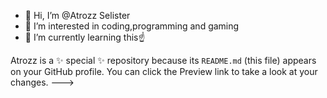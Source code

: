 - 👋 Hi, I’m @Atrozz Selister
- 👀 I’m interested in coding,programming and gaming
- 🌱 I’m currently learning this☝

Atrozz is a ✨ special ✨ repository because its `README.md` (this file) appears on your GitHub profile.
You can click the Preview link to take a look at your changes.
--->
